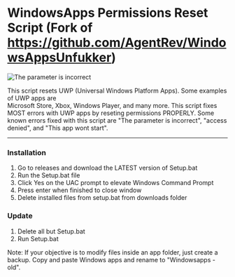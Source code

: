 # WindowsApps Permissions Reset Script (Fork of https://github.com/AgentRev/WindowsAppsUnfukker)

![The parameter is incorrect](https://i.imgur.com/ygnGtJE.png)

This script resets UWP (Universal Windows Platform Apps). Some examples of UWP apps are <br>
Microsoft Store, Xbox, Windows Player, and many more. This script fixes MOST errors with UWP apps by reseting permissions PROPERLY. Some known errors fixed with this script are "The parameter is incorrect", "access denied", and "This app wont start". <br>



---
### Installation

1. Go to releases and download the LATEST version of Setup.bat
2. Run the Setup.bat file
3. Click Yes on the UAC prompt to elevate Windows Command Prompt
4. Press enter when finished to close window
5. Delete installed files from setup.bat from downloads folder

### Update

1. Delete all but Setup.bat
2. Run Setup.bat
   
Note: If your objective is to modify files inside an app folder, just create a backup. Copy and paste Windows apps and rename to "Windowsapps -old".
